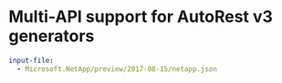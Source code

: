 # Multi-API support for AutoRest v3 generators

``` yaml $(enable-multi-api)
input-file:
  - Microsoft.NetApp/preview/2017-08-15/netapp.json
```
